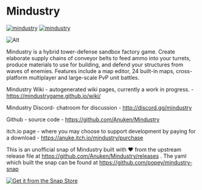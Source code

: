 # Mindustry

[![mindustry](https://snapcraft.io/mindustry/badge.svg)](https://snapcraft.io/mindustry)
[![mindustry](https://snapcraft.io/mindustry/trending.svg?name=0)](https://snapcraft.io/mindustry)

![Alt](https://repobeats.axiom.co/api/embed/b310413eb3bf3bebd3992baa0fdb0d9787407591.svg "Repobeats analytics image")

Mindustry is a hybrid tower-defense sandbox factory game. Create elaborate supply chains of conveyor belts to feed ammo into your turrets, produce materials to use for building, and defend your structures from waves of enemies. Features include a map editor, 24 built-in maps, cross-platform multiplayer and large-scale PvP unit battles.

Mindustry Wiki - autogenerated wiki pages, currently a work in progress. - https://mindustrygame.github.io/wiki/

Mindustry Discord- chatroom for discussion - http://discord.gg/mindustry

Github - source code - https://github.com/Anuken/Mindustry

itch.io page - where you may choose to support development by paying for a download - https://anuke.itch.io/mindustry/purchase

This is an unofficial snap of Mindustry built with ♥️ from the upstream release file at https://github.com/Anuken/Mindustry/releases . The yaml which built the snap can be found at https://github.com/popey/mindustry-snap

[![Get it from the Snap Store](https://snapcraft.io/static/images/badges/en/snap-store-black.svg)](https://snapcraft.io/mindustry)
